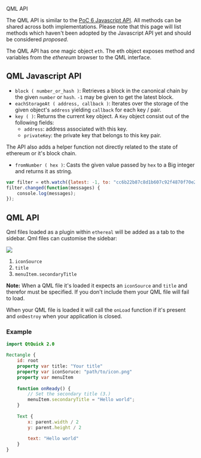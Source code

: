 QML API

The QML API is similar to the [PoC 6 Javascript API](). All methods can be shared across both implementations. Please note that this page will list methods which haven't been adopted by the Javascript API yet and should be considered *proposed*.

The QML API has one magic object `eth`. The eth object exposes method and variables from the *ethereum* browser to the QML interface.

## QML Javascript API

* `block ( number_or_hash )`: Retrieves a block in the canonical chain by the given `number` or `hash`. `-1` may be given to get the latest block.
* `eachStorageAt ( address, callback )`: Iterates over the storage of the given object's `address` yielding `callback` for each key / pair.
* `key ( )`: Returns the current key object. A `Key` object consist out of the following fields:
  * `address`: address associated with this key.
  * `privateKey`: the private key that belongs to this key pair.

The API also adds a helper function not directly related to the state of ethereum or it's block chain.

* `fromNumber ( hex )`: Casts the given value passed by `hex` to a Big integer and returns it as string.

```qml
var filter = eth.watch({latest: -1, to: "cc6b22b87c8d1b607c92f4870f70e20658112f96"});
filter.changed(function(messages) {
    console.log(messages);
});
```

## QML API

Qml files loaded as a plugin within `ethereal` will be added as a tab to the sidebar. Qml files can customise the sidebar:

![](https://photos-3.dropbox.com/t/0/AAC-jzgMWKUGG7dvXSfPCCDXUsF1KTP0In2RnzjD8eJF_w/12/4270001/png/1024x768/3/1408550400/0/2/reqs.png/Uf_HhuRTcKGNhvuS6dbgJpdhiKqbbMVtkSpAZwqQnYA)

1. `iconSource`
2. `title`
3. `menuItem.secondaryTitle`

**Note:** When a QML file it's loaded it expects an `iconSource` and `title` and therefor must be specified. If you don't include them your QML file will fail to load.

When your QML file is loaded it will call the `onLoad` function if it's present and `onDestroy` when your application is closed. 

### Example

```qml
import QtQuick 2.0

Rectangle {
    id: root
    property var title: "Your title"
    property var iconSoruce: "path/to/icon.png"
    property var menuItem
    
    function onReady() {
        // Set the secondary title (3.)
        menuItem.secondaryTitle = "Hello world";        
    }
    
    Text {
        x: parent.width / 2
        y: parent.height / 2
        
        text: "Hello world"
    }
}
```